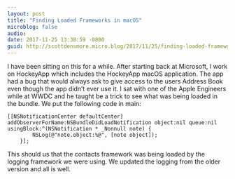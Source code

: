 ```yaml
---
layout: post
title: "Finding Loaded Frameworks in macOS"
microblog: false
audio: 
date: 2017-11-25 13:38:59 -0800
guid: http://scottdensmore.micro.blog/2017/11/25/finding-loaded-frameworks.html
---
```

I have been sitting on this for a while. After starting back at Microsoft, I work on HockeyApp which includes the HockeyApp macOS application. The app had a bug that would always ask to give access to the users Address Book even though the app didn’t ever use it. I sat with one of the Apple Engineers while at WWDC and he taught be a trick to see what was being loaded in the bundle. We put the following code in main:
```
[[NSNotificationCenter defaultCenter] addObserverForName:NSBundleDidLoadNotification object:nil queue:nil usingBlock:^(NSNotification * _Nonnull note) {
        NSLog(@"note.object:%@", [note object]);
    }];
```

This should us that the contacts framework was being loaded by the logging framework we were using. We updated the logging from the older version and all is well.
